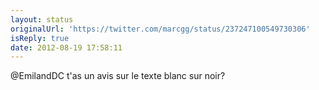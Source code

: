 ```yaml
---
layout: status
originalUrl: 'https://twitter.com/marcgg/status/237247100549730306'
isReply: true
date: 2012-08-19 17:58:11
---
```


@EmilandDC t'as un avis sur le texte blanc sur noir?

